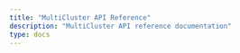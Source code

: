 ```yaml
---
title: "MultiCluster API Reference"
description: "MultiCluster API reference documentation"
type: docs
---
```

